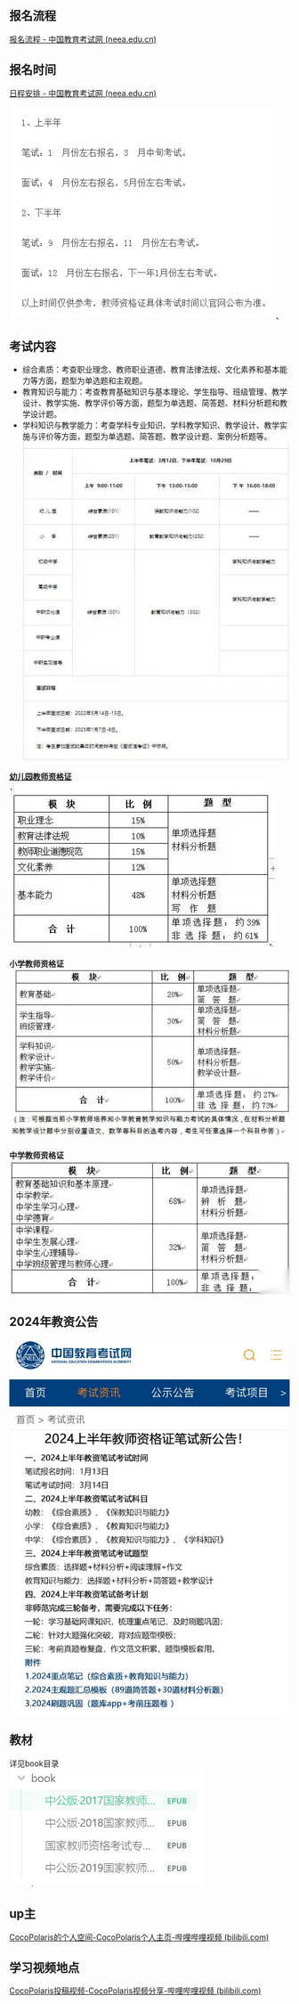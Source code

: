 ## 报名流程  
[报名流程 - 中国教育考试网 (neea.edu.cn)](https://ntce.neea.edu.cn/html1/folder/1507/1077-1.htm)  

## 报名时间  
[日程安排 - 中国教育考试网 (neea.edu.cn)](https://ntce.neea.edu.cn/html1/folder/1507/1260-1.htm)  

![](./image/Pasted%20image%2020231121220329.png)、

## 考试内容  
- 综合素质：考查职业理念、教师职业道德、教育法律法规、文化素养和基本能力等方面，题型为单选题和主观题。
- 教育知识与能力：考查教育基础知识与基本理论、学生指导、班级管理、教学设计、教学实施、教学评价等方面，题型为单选题、简答题、材料分析题和教学设计题。
- 学科知识与教学能力：考查学科专业知识、学科教学知识、教学设计、教学实施与评价等方面，题型为单选题、简答题、教学设计题、案例分析题等。  
![](./image/Pasted%20image%2020231121220405.png)

**[幼儿园教师资格证](https://www.zhihu.com/search?q=%E5%B9%BC%E5%84%BF%E5%9B%AD%E6%95%99%E5%B8%88%E8%B5%84%E6%A0%BC%E8%AF%81&search_source=Entity&hybrid_search_source=Entity&hybrid_search_extra=%7B%22sourceType%22%3A%22answer%22%2C%22sourceId%22%3A%222769690101%22%7D)**  
![](./image/Pasted%20image%2020231121220458.png)

**小学教师资格证**  
![](./image/Pasted%20image%2020231121220515.png)

**中学教师资格证**  
![](./image/Pasted%20image%2020231121220528.png)

## 2024年教资公告  
![](./image/Pasted%20image%2020231201143857.png)

## 教材
详见book目录  
![](./image/Pasted%20image%2020231201151234.png)

## up主
[CocoPolaris的个人空间-CocoPolaris个人主页-哔哩哔哩视频 (bilibili.com)](https://space.bilibili.com/449144107?spm_id_from=333.337.0.0)  

## 学习视频地点
[CocoPolaris投稿视频-CocoPolaris视频分享-哔哩哔哩视频 (bilibili.com)](https://space.bilibili.com/449144107/video?tid=0&special_type=&pn=1&keyword=&order=click)  

